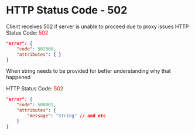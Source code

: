 # HTTP Status Code - 502

Client receives 502 if server is unable to proceed due to proxy issues
HTTP Status Code: <span style="color:red">502</span>
```json
"error": {
    "code": 502000,
    "attributes": { }
}
```

When string needs to be provided for better understanding why that happened

HTTP Status Code: <span style="color:red">502</span>
```json
"error": {
    "code": 500001,
    "attributes": { 
        "message": "string" // and etc
    }
}
```
